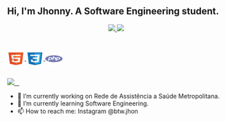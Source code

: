 ## Hi, I'm Jhonny. A Software Engineering student.

<div align="center">
  <a href="https://github.com/jb-reis">
    <img height="180em"
      src="https://github-readme-stats.vercel.app/api?username=jb-reis&show_icons=true&theme=tokyonight&include_all_commits=true&count_private=true" />
    <img height="180em"
      src="https://github-readme-stats.vercel.app/api/top-langs/?username=jb-reis&layout=compact&langs_count=8&theme=tokyonight" />
</div>
  

##
 
<div style="display: inline_block">
  <br>  
  <img align="center" alt="Rafa-HTML" height="30" width="40"
    src="https://raw.githubusercontent.com/devicons/devicon/master/icons/html5/html5-original.svg">
  <img align="center" alt="Rafa-CSS" height="30" width="40"
    src="https://raw.githubusercontent.com/devicons/devicon/master/icons/css3/css3-original.svg">
  <img align="center" alt="PHP" height="30" width="40"
    src="https://raw.githubusercontent.com/devicons/devicon/master/icons/php/php-plain.svg">    
</div> 
  
##
  
<div>
  <a href="mailto:jhonreis1806@gmail.com">
    <img src="https://img.shields.io/badge/-Gmail-%23333?style=for-the-badge&logo=gmail&logoColor=white"
      target="_blank">
  </a>

- 🔭 I’m currently working on Rede de Assistência a Saúde Metropolitana.
- 🌱 I’m currently learning Software Engineering.
- 📫 How to reach me: Instagram @btw.jhon
